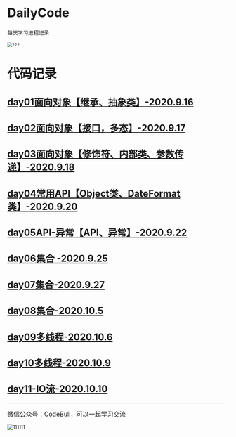 # DailyCode

 `每天学习进程记录`

<img src="https://cdn.jsdelivr.net/gh/kun213/picbed/img/20200917163241.jpg" alt="222" style="zoom: 67%;" />

# 代码记录



## [day01面向对象【继承、抽象类】-2020.9.16](docs/java/day01面向对象（继承、抽象类）.md)
## [day02面向对象【接口，多态】-2020.9.17](docs/java/day02面向对象（接口与多态）.md)
## [day03面向对象【修饰符、内部类、参数传递】-2020.9.18](docs/java/day03面向对象（修饰符、内部类、参数传递）.md)
## [day04常用API【Object类、DateFormat类】-2020.9.20](docs/java/day04常用API(Object类、DateFormat类).md)
## [day05API-异常【API、异常】-2020.9.22](docs/java/day05API-异常（API、异常）.md)

## [day06集合 -2020.9.25](docs/java/day06集合[1].md)

## [day07集合-2020.9.27](docs/java/day07集合[2].md)

## [day08集合-2020.10.5](docs/java/day08集合[3].md)

## [day09多线程-2020.10.6](docs/java/day09多线程[1].md)

## [day10多线程-2020.10.9](docs/java/day10多线程[2].md)

## [day11-IO流-2020.10.10](docs/java/day11-IO流[1].md)



------

微信公众号：CodeBull，可以一起学习交流

<img src="https://cdn.jsdelivr.net/gh/kun213/picbed/img/20200917162609.jpg" alt="111111" style="zoom: 80%;" />

